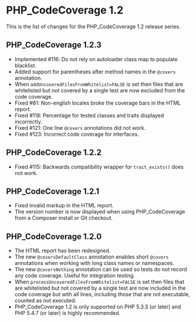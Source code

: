 PHP_CodeCoverage 1.2
====================

This is the list of changes for the PHP_CodeCoverage 1.2 release series.

PHP_CodeCoverage 1.2.3
----------------------

* Implemented #116: Do not rely on autoloader class map to populate blacklist.
* Added support for parentheses after method names in the `@covers` annotation.
* When `addUncoveredFilesFromWhitelist=FALSE` is set then files that are whitelisted but not covered by a single test are now excluded from the code coverage.
* Fixed #81: Non-english locales broke the coverage bars in the HTML report.
* Fixed #118: Percentage for tested classes and traits displayed incorrectly.
* Fixed #121: One line `@covers` annotations did not work.
* Fixed #123: Incorrect code coverage for interfaces.

PHP_CodeCoverage 1.2.2
----------------------

* Fixed #115: Backwards compatibility wrapper for `trait_exists()` does not work.

PHP_CodeCoverage 1.2.1
----------------------

* Fixed invalid markup in the HTML report.
* The version number is now displayed when using PHP_CodeCoverage from a Composer install or Git checkout.

PHP_CodeCoverage 1.2.0
----------------------

* The HTML report has been redesigned.
* The new `@coversDefaultClass` annotation enables short `@covers` annotations when working with long class names or namespaces.
* The new `@coversNothing` annotation can be used so tests do not record any code coverage. Useful for integration testing. 
* When `processUncoveredFilesFromWhitelist=FALSE` is set then files that are whitelisted but not covered by a single test are now included in the code coverage but with all lines, including those that are not executable, counted as not executed.
* PHP_CodeCoverage 1.2 is only supported on PHP 5.3.3 (or later) and PHP 5.4.7 (or later) is highly recommended.
